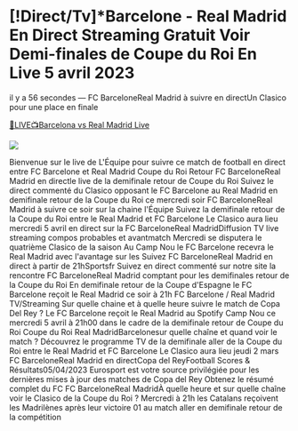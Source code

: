 # [!Direct/Tv]*Barcelone - Real Madrid En Direct Streaming Gratuit Voir Demi-finales de Coupe du Roi En Live 5 avril 2023

il y a 56 secondes — FC BarceloneReal Madrid à suivre en directUn Clasico pour une place en finale

<a rel="noopener nofollow" href="https://fuboliv.xyz/copadelrey/">🔴LIVE📺Barcelona vs Real Madrid Live</a>

<a href="https://fuboliv.xyz/copadelrey/" rel="noopener nofollow"><img src="https://sportsdaily.live/en-direct.gif"></a>

Bienvenue sur le live de L'Équipe pour suivre ce match de football en direct entre FC Barcelone et Real Madrid Coupe du Roi Retour
FC BarceloneReal Madrid en directle live de la demifinale retour de Coupe du Roi
Suivez le direct commenté du Clasico opposant le FC Barcelone au Real Madrid en demifinale retour de la Coupe du Roi ce mercredi soir
FC BarceloneReal Madrid à suivre ce soir sur la chaine l'Équipe
Suivez la demifinale retour de la Coupe du Roi entre le Real Madrid et FC Barcelone Le Clasico aura lieu mercredi 5 avril en direct sur la
FC BarceloneReal MadridDiffusion TV live streaming compos probables et avantmatch
Mercredi se disputera le quatrième Clasico de la saison Au Camp Nou le FC Barcelone recevra le Real Madrid avec l'avantage sur les
Suivez FC BarceloneReal Madrid en direct à partir de 21hSportsfr
Suivez en direct commenté sur notre site la rencontre FC BarceloneReal Madrid comptant pour les demifinales retour de la Coupe du Roi
En demifinale retour de la Coupe d'Espagne le FC Barcelone reçoit le Real Madrid ce soir à 21h
FC Barcelone / Real Madrid TV/Streaming Sur quelle chaine et à quelle heure suivre le match de Copa Del Rey ?
Le FC Barcelone reçoit le Real Madrid au Spotify Camp Nou ce mercredi 5 avril à 21h00 dans le cadre de la demifinale retour de Coupe du Roi
Coupe du Roi Real MadridBarcelonesur quelle chaîne et quand voir le match ?
Découvrez le programme TV de la demifinale aller de la Coupe du Roi entre le Real Madrid et FC Barcelone Le Clasico aura lieu jeudi 2 mars
FC BarceloneReal Madrid en directCopa del ReyFootball Scores & Résultats05/04/2023
Eurosport est votre source privilégiée pour les dernières mises à jour des matches de Copa del Rey Obtenez le résumé complet du FC
FC BarceloneReal MadridÀ quelle heure et sur quelle chaîne voir le Clasico de la Coupe du Roi ?
Mercredi à 21h les Catalans reçoivent les Madrilènes après leur victoire 01 au match aller en demifinale retour de la compétition
